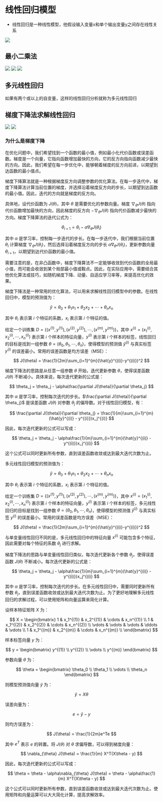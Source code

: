 # 线性回归模型
- 线性回归是一种线性模型，他假设输入变量x和单个输出变量y之间存在线性关系

<img src="./imgs/线性回归.png">

## 最小二乘法
<img src="./imgs/最小二乘法.png">
<img src="./imgs/最小二乘法1.png">
<img src="./imgs/最小二乘法2.png">



## 多元线性回归
如果有两个或以上的自变量，这样的线性回归分析就称为多元线性回归

## 梯度下降法求解线性回归
<img src="./imgs/多元线性.png">
<img src="./imgs/梯度下降.png">

### 为什么是梯度下降
在优化问题中，我们希望找到一个函数的最小值，例如最小化代价函数或误差函数。梯度是一个向量，它指向函数增加最快的方向，它的反方向指向函数减少最快的方向。因此，我们希望在每一步优化中，能够朝着梯度的反方向前进，以期望到达函数的最小值点。

梯度下降算法就是一种根据梯度反方向调整参数的优化算法。在每一步迭代中，梯度下降算法计算当前位置的梯度，并选择沿着梯度反方向的步长，以期望到达函数的最小值。因此，迭代的方向就是梯度的反方向。

具体地，设代价函数为 $J(\theta)$，其中 $\theta$ 是需要优化的参数向量。梯度 $\nabla_{\theta} J(\theta)$ 指向代价函数增加最快的方向，因此梯度的反方向 $-\nabla_{\theta} J(\theta)$ 指向代价函数减少最快的方向。梯度下降算法的迭代公式为：

$$
\theta_{i+1} = \theta_i - \alpha \nabla_{\theta} J(\theta_i)
$$

其中 $\alpha$ 是学习率，控制每一步迭代的步长。在每一步迭代中，我们根据当前位置 $\theta_i$ 计算梯度 $\nabla_{\theta} J(\theta_i)$，然后选择沿着梯度反方向的步长 $\alpha \nabla_{\theta} J(\theta_i)$，更新参数向量 $\theta_{i+1}$，以期望到达代价函数的最小值。

需要注意的是，在非凸函数中，梯度下降算法不一定能够收敛到代价函数的全局最小值，而可能会收敛到某个局部最小值或鞍点。因此，在实际应用中，需要结合其他优化算法或技巧，如随机梯度下降、动量、自适应学习率等，来提高优化的效果。

梯度下降法是一种常用的优化算法，可以用来求解线性回归模型中的参数。在线性回归中，模型的预测值为：

$$
\hat{y} = \theta_0 + \theta_1 x_1 + \theta_2 x_2 + \cdots + \theta_n x_n
$$

其中 $\theta_i$ 表示第 $i$ 个特征的系数，$x_i$ 表示第 $i$ 个特征的值。

给定一个训练集 $D = \{(x^{(1)}, y^{(1)}), (x^{(2)}, y^{(2)}), \cdots, (x^{(m)}, y^{(m)})\}$，其中 $x^{(i)} = (x_1^{(i)}, x_2^{(i)}, \cdots, x_n^{(i)})$ 表示第 $i$ 个样本的特征向量，$y^{(i)}$ 表示第 $i$ 个样本的标签，线性回归的目标是找到一组参数 $\theta = (\theta_0, \theta_1, \cdots, \theta_n)$，使得模型的预测值 $\hat{y}^{(i)}$ 与真实标签 $y^{(i)}$ 的误差最小。常用的误差函数是均方误差（MSE）：

$$
J(\theta) = \frac{1}{2m}\sum_{i=1}^{m}(\hat{y}^{(i)}-y^{(i)})^2
$$

梯度下降法的思路是从任意一组参数 $\theta$ 开始，迭代更新参数 $\theta$，使得误差函数 $J(\theta)$ 不断减小。具体来说，每次迭代更新的公式是：

$$
\theta_j = \theta_j - \alpha\frac{\partial J(\theta)}{\partial \theta_j}
$$

其中 $\alpha$ 是学习率，控制每次迭代的步长。$\frac{\partial J(\theta)}{\partial \theta_j}$ 是误差函数 $J(\theta)$ 对参数 $\theta_j$ 的偏导数。对于线性回归模型，有：

$$
\frac{\partial J(\theta)}{\partial \theta_j} = \frac{1}{m}\sum_{i=1}^{m}(\hat{y}^{(i)} - y^{(i)})x_j^{(i)}
$$

因此，每次迭代更新的公式可以写成：

$$
\theta_j = \theta_j - \alpha\frac{1}{m}\sum_{i=1}^{m}(\hat{y}^{(i)} - y^{(i)})x_j^{(i)}
$$

这个公式可以同时更新所有参数，直到误差函数收敛或达到最大迭代次数为止。

多元线性回归模型的预测值为：

$$
\hat{y} = \theta_0 + \theta_1 x_1 + \theta_2 x_2 + \cdots + \theta_n x_n
$$

其中 $\theta_i$ 表示第 $i$ 个特征的系数，$x_i$ 表示第 $i$ 个特征的值。

给定一个训练集 $D = \{(x^{(1)}, y^{(1)}), (x^{(2)}, y^{(2)}), \cdots, (x^{(m)}, y^{(m)})\}$，其中 $x^{(i)} = (x_1^{(i)}, x_2^{(i)}, \cdots, x_n^{(i)})$ 表示第 $i$ 个样本的特征向量，$y^{(i)}$ 表示第 $i$ 个样本的标签，多元线性回归的目标是找到一组参数 $\theta = (\theta_0, \theta_1, \cdots, \theta_n)$，使得模型的预测值 $\hat{y}^{(i)}$ 与真实标签 $y^{(i)}$ 的误差最小。常用的误差函数是均方误差（MSE）：

$$
J(\theta) = \frac{1}{2m}\sum_{i=1}^{m}(\hat{y}^{(i)}-y^{(i)})^2
$$

与单变量线性回归不同的是，多元线性回归中的特征向量 $x^{(i)}$ 可能包含多个特征，因此需要对每个特征的系数 $\theta_j$ 进行求解。

梯度下降法的思路与单变量线性回归类似，每次迭代更新各个参数 $\theta_j$，使得误差函数 $J(\theta)$ 不断减小。每次迭代更新的公式是：

$$
\theta_j = \theta_j - \alpha\frac{1}{m}\sum_{i=1}^{m}(\hat{y}^{(i)} - y^{(i)})x_j^{(i)}
$$

其中 $\alpha$ 是学习率，控制每次迭代的步长。在多元线性回归中，需要同时更新所有参数 $\theta_j$，直到误差函数收敛或达到最大迭代次数为止。为了更好地理解多元线性回归的求解过程，可以使用矩阵和向量运算来简化计算。

设样本特征矩阵 $X$ 为：

$$
X = \begin{bmatrix}
1 & x_1^{(1)} & x_2^{(1)} & \cdots & x_n^{(1)} \\
1 & x_1^{(2)} & x_2^{(2)} & \cdots & x_n^{(2)} \\
\vdots & \vdots & \vdots & \ddots & \vdots \\
1 & x_1^{(m)} & x_2^{(m)} & \cdots & x_n^{(m)} \\
\end{bmatrix}
$$

样本标签向量 $y$ 为：

$$
y = \begin{bmatrix}
y^{(1)} \\
y^{(2)} \\
\vdots \\
y^{(m)}
\end{bmatrix}
$$

参数向量 $\theta$ 为：

$$
\theta = \begin{bmatrix}
\theta_0 \\
\theta_1 \\
\vdots \\
\theta_n
\end{bmatrix}
$$

则模型预测值向量 $\hat{y}$ 为：

$$
\hat{y} = X\theta
$$

误差向量为：

$$
e = \hat{y} - y
$$

则均方误差为：

$$
J(\theta) = \frac{1}{2m}e^Te
$$

其中 $e^T$ 表示 $e$ 的转置。将 $J(\theta)$ 对 $\theta$ 求偏导数，可以得到梯度向量：

$$
\nabla_{\theta} J(\theta) = \frac{1}{m} X^T(X\theta - y)
$$

因此，每次迭代更新的公式可以写成：

$$
\theta = \theta - \alpha\nabla_{\theta} J(\theta) = \theta - \alpha\frac{1}{m} X^T(X\theta - y)
$$

这个公式可以同时更新所有参数，直到误差函数收敛或达到最大迭代次数为止。使用矩阵和向量运算可以大大简化计算，提高求解效率。